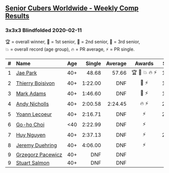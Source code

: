 <style>table {white-space: nowrap;}</style>

## [Senior Cubers Worldwide - Weekly Comp Results](/scw-comp/results/)
### 3x3x3 Blindfolded 2020-02-11

<span style="white-space: nowrap;">🏆 = overall winner</span>, <span style="white-space: nowrap;">🥇 = 1st senior</span>, <span style="white-space: nowrap;">🥈 = 2nd senior</span>, <span style="white-space: nowrap;">🥉 = 3rd senior</span>, <span style="white-space: nowrap;">💥 = overall record (age group)</span>, <span style="white-space: nowrap;">🔥 = PR average</span>, <span style="white-space: nowrap;">⚡ = PR single</span>.

| # | Name | Age | Single | Average | Awards | Solve 1 | Solve 2 | Solve 3 | Video |
| :--: | :-- | :--: | --: | --: | :--: | --: | --: | --: | :-- |
| 1 | [Jae Park](../../persons/jae_park/333bf.md) | 40+ | 48.68 | 57.66 | 🏆 🥇 💥 🔥 ⚡ | 1:01.08 | 1:03.21 | 48.68 | [Link](https://www.facebook.com/events/173728187264773/permalink/173945660576359) |
| 2 | [Thierry Boisivon](../../persons/thierry_boisivon/333bf.md) | 40+ | 1:22.00 | DNF | 🥈 ⚡ | 1:26.52 | DNF | 1:22.00 | [Link](https://www.facebook.com/events/173728187264773/permalink/178355273468731) |
| 3 | [Mark Adams](../../persons/mark_adams/333bf.md) | 40+ | 1:46.60 | DNF | 🥉 ⚡ | 1:46.60 | DNF | DNF | [Link](https://www.facebook.com/events/173728187264773/permalink/176409236996668) |
| 4 | [Andy Nicholls](../../persons/andy_nicholls/333bf.md) | 40+ | 2:00.58 | 2:24.45 | 🔥 ⚡ | 2:00.58 | 2:23.48 | 2:49.28 | [Link](https://www.facebook.com/events/173728187264773/permalink/174217337215858) |
| 5 | [Yoann Lecoeur](../../persons/yoann_lecoeur/333bf.md) | 40+ | 2:16.71 | DNF | ⚡ | 2:16.71 | DNF | 3:21.50 | [Link](https://www.facebook.com/events/173728187264773/permalink/174101907227401) |
| 6 | [Go-ho Choi](../../persons/go_ho_choi/333bf.md) | <40 | 2:22.99 | DNF | ⚡ | DNF | 2:35.57 | 2:22.99 | |
| 7 | [Huy Nguyen](../../persons/huy_nguyen/333bf.md) | 40+ | 2:37.13 | DNF | ⚡ | 2:37.13 | DNF | DNF | [Link](https://www.facebook.com/events/173728187264773/permalink/178453600125565) |
| 8 | [Jeremy Duehring](../../persons/jeremy_duehring/333bf.md) | 40+ | 4:06.00 | DNF | ⚡ | DNF | 4:06.00 | DNF | [Link](https://www.facebook.com/events/173728187264773/permalink/178131816824410) |
| 9 | [Grzegorz Pacewicz](../../persons/grzegorz_pacewicz/333bf.md) | 40+ | DNF | DNF |  | DNF | DNF | DNF | |
| 9 | [Stuart Salmon](../../persons/stuart_salmon/333bf.md) | 40+ | DNF | DNF |  | DNF | DNF | DNF | [Link](https://www.facebook.com/events/173728187264773/permalink/178385403465718) |

<!-- Global site tag (gtag.js) - Google Analytics -->
<script async src="https://www.googletagmanager.com/gtag/js?id=UA-86348435-3"></script>
<script>window.dataLayer = window.dataLayer || []; function gtag() {dataLayer.push(arguments);} gtag('js', new Date()); gtag('config', 'UA-86348435-3');</script>
